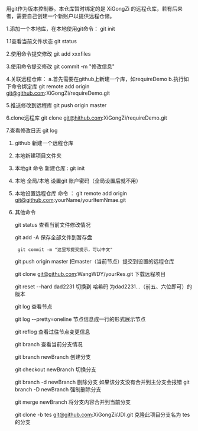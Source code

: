 用git作为版本控制器。本仓库暂时绑定的是   XiGongZi 的远程仓库，若有后来者，需要自己创建一个新账户以提供远程仓储。


1.添加一个本地库，在本地使用git命令：
    git init

1.1查看当前文件状态
    git status
    
2.使用命令提交修改
    git add xxxfiles

3.使用命令提交修改
    git commit -m "修改信息"

4.关联远程仓库：
    a.首先需要在github上新建一个库，如requireDemo
    b.执行如下命令绑定库
        git remote add origin git@github.com:XiGongZi/requireDemo.git

5.推送修改到远程库
    git push origin master

6.clone远程库
    git clone git@hithub.com:XiGongZi/requireDemo.git

7.查看修改日志
    git log




1. github 新建一个远程仓库

2. 本地新建项目文件夹

3. 本地git 命令 新建仓库 :  git init

4. 本地 全局/本地 设置git 账户密码（全局设置后就不用）

5. 本地设置远程仓库 命令 ： git remote add origin git@github.com:yourName/yourItemNmae.git

6. 其他命令

	git status   查看当前文件修改情况


	git add -A   保存全部文件到暂存盘


     	git commit -m "这里写提交提示，可以中文"  

	
	git push origin master   把master（当前节点）提交到设置的远程仓库

	
	git clone git@github.com:WangWDY/yourRes.git  下载远程项目  


    git reset --hard dad2231   切换到 哈希码 为dad2231...（前五、六位即可）的版本

    git log   查看节点

    git log --pretty=oneline  节点信息成一行的形式展示节点

    git reflog   查看过往节点变更信息 

    git branch    查看当前分支情况

    git branch newBranch  创建分支

    git checkout newBranch 切换分支

    git branch -d newBranch  删除分支 如果该分支没有合并到主分支会报错
    git branch -D newBranch  强制删除分支

    git merge newBranch  将分支内容合并到当前分支


    git clone -b tes git@github.com:XiGongZi/JDI.git  克隆此项目分支名为 tes 的分支
